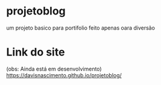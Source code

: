 # projetoblog
um projeto basico para portifolio feito apenas oara diversão
# Link do site


(obs: Ainda está em desenvolvimento)
https://davisnascimento.github.io/projetoblog/
